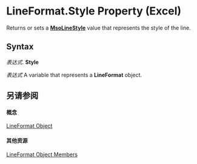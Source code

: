 
# LineFormat.Style Property (Excel)

Returns or sets a  **[MsoLineStyle](http://msdn.microsoft.com/library/888c4d9c-a20d-f71a-faa9-8ea0275efd4e%28Office.15%29.aspx)** value that represents the style of the line.


## Syntax

 _表达式_. **Style**

 _表达式_ A variable that represents a **LineFormat** object.


## 另请参阅


#### 概念


[LineFormat Object](13eca34b-adf7-ddd3-8c73-cc8b508c624a.md)
#### 其他资源


[LineFormat Object Members](http://msdn.microsoft.com/library/71bf3e3a-1ee5-b4a9-96bf-fbdb81e81e42%28Office.15%29.aspx)